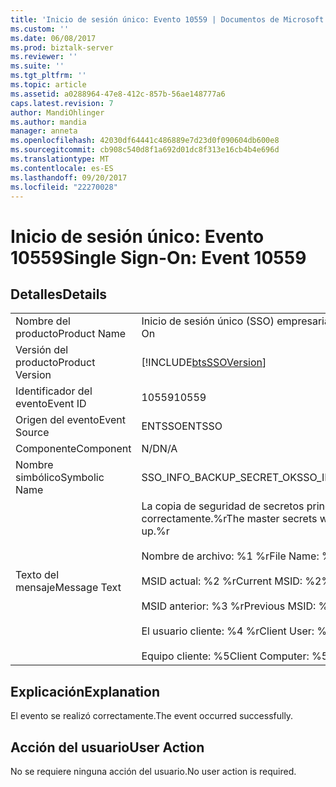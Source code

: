 ```yaml
---
title: 'Inicio de sesión único: Evento 10559 | Documentos de Microsoft'
ms.custom: ''
ms.date: 06/08/2017
ms.prod: biztalk-server
ms.reviewer: ''
ms.suite: ''
ms.tgt_pltfrm: ''
ms.topic: article
ms.assetid: a0288964-47e8-412c-857b-56ae148777a6
caps.latest.revision: 7
author: MandiOhlinger
ms.author: mandia
manager: anneta
ms.openlocfilehash: 42030df64441c486889e7d23d0f090604db600e8
ms.sourcegitcommit: cb908c540d8f1a692d01dc8f313e16cb4b4e696d
ms.translationtype: MT
ms.contentlocale: es-ES
ms.lasthandoff: 09/20/2017
ms.locfileid: "22270028"
---
```

# <a name="single-sign-on-event-10559"></a><span data-ttu-id="c2434-102">Inicio de sesión único: Evento 10559</span><span class="sxs-lookup"><span data-stu-id="c2434-102">Single Sign-On: Event 10559</span></span>
## <a name="details"></a><span data-ttu-id="c2434-103">Detalles</span><span class="sxs-lookup"><span data-stu-id="c2434-103">Details</span></span>  
  
|||  
|-|-|  
|<span data-ttu-id="c2434-104">Nombre del producto</span><span class="sxs-lookup"><span data-stu-id="c2434-104">Product Name</span></span>|<span data-ttu-id="c2434-105">Inicio de sesión único (SSO) empresarial</span><span class="sxs-lookup"><span data-stu-id="c2434-105">Enterprise Single Sign-On</span></span>|  
|<span data-ttu-id="c2434-106">Versión del producto</span><span class="sxs-lookup"><span data-stu-id="c2434-106">Product Version</span></span>|[!INCLUDE[btsSSOVersion](../includes/btsssoversion-md.md)]|  
|<span data-ttu-id="c2434-107">Identificador del evento</span><span class="sxs-lookup"><span data-stu-id="c2434-107">Event ID</span></span>|<span data-ttu-id="c2434-108">10559</span><span class="sxs-lookup"><span data-stu-id="c2434-108">10559</span></span>|  
|<span data-ttu-id="c2434-109">Origen del evento</span><span class="sxs-lookup"><span data-stu-id="c2434-109">Event Source</span></span>|<span data-ttu-id="c2434-110">ENTSSO</span><span class="sxs-lookup"><span data-stu-id="c2434-110">ENTSSO</span></span>|  
|<span data-ttu-id="c2434-111">Componente</span><span class="sxs-lookup"><span data-stu-id="c2434-111">Component</span></span>|<span data-ttu-id="c2434-112">N/D</span><span class="sxs-lookup"><span data-stu-id="c2434-112">N/A</span></span>|  
|<span data-ttu-id="c2434-113">Nombre simbólico</span><span class="sxs-lookup"><span data-stu-id="c2434-113">Symbolic Name</span></span>|<span data-ttu-id="c2434-114">SSO_INFO_BACKUP_SECRET_OK</span><span class="sxs-lookup"><span data-stu-id="c2434-114">SSO_INFO_BACKUP_SECRET_OK</span></span>|  
|<span data-ttu-id="c2434-115">Texto del mensaje</span><span class="sxs-lookup"><span data-stu-id="c2434-115">Message Text</span></span>|<span data-ttu-id="c2434-116">La copia de seguridad de secretos principales se realizó correctamente.%r</span><span class="sxs-lookup"><span data-stu-id="c2434-116">The master secrets were successfully backed up.%r</span></span><br /><br /> <span data-ttu-id="c2434-117">Nombre de archivo: %1 %r</span><span class="sxs-lookup"><span data-stu-id="c2434-117">File Name: %1%r</span></span><br /><br /> <span data-ttu-id="c2434-118">MSID actual: %2 %r</span><span class="sxs-lookup"><span data-stu-id="c2434-118">Current MSID: %2%r</span></span><br /><br /> <span data-ttu-id="c2434-119">MSID anterior: %3 %r</span><span class="sxs-lookup"><span data-stu-id="c2434-119">Previous MSID: %3%r</span></span><br /><br /> <span data-ttu-id="c2434-120">El usuario cliente: %4 %r</span><span class="sxs-lookup"><span data-stu-id="c2434-120">Client User: %4%r</span></span><br /><br /> <span data-ttu-id="c2434-121">Equipo cliente: %5</span><span class="sxs-lookup"><span data-stu-id="c2434-121">Client Computer: %5</span></span>|  
  
## <a name="explanation"></a><span data-ttu-id="c2434-122">Explicación</span><span class="sxs-lookup"><span data-stu-id="c2434-122">Explanation</span></span>  
 <span data-ttu-id="c2434-123">El evento se realizó correctamente.</span><span class="sxs-lookup"><span data-stu-id="c2434-123">The event occurred successfully.</span></span>  
  
## <a name="user-action"></a><span data-ttu-id="c2434-124">Acción del usuario</span><span class="sxs-lookup"><span data-stu-id="c2434-124">User Action</span></span>  
 <span data-ttu-id="c2434-125">No se requiere ninguna acción del usuario.</span><span class="sxs-lookup"><span data-stu-id="c2434-125">No user action is required.</span></span>